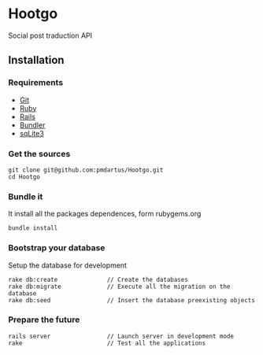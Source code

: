Hootgo
======

Social post traduction API

Installation
------------

### Requirements

* [Git](http://git-scm.com/)
* [Ruby](http://www.ruby-lang.org/fr/)
* [Rails](http://rubyonrails.org/)
* [Bundler](http://gembundler.com/)
* [sqLite3](http://www.sqlite.org/)

### Get the sources

```shell
git clone git@github.com:pmdartus/Hootgo.git
cd Hootgo
```

### Bundle it

It install all the packages dependences, form rubygems.org

```shell
bundle install
```

### Bootstrap your database

Setup the database for development

```shell
rake db:create				// Create the databases
rake db:migrate				// Execute all the migration on the database
rake db:seed				// Insert the database preexisting objects
```
### Prepare the future

```shell
rails server				// Launch server in development mode
rake						// Test all the applications
```